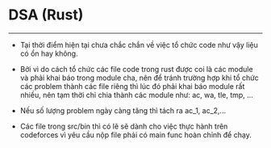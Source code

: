 # DSA (Rust)
------------

- Tại thời điểm hiện tại chưa chắc chắn về việc tổ chức code như vậy liệu có ổn hay không.

- Bởi vì do cách tổ chức các file code trong rust được coi là các module và phải khai báo trong module cha, nên để tránh trường hợp khi tổ chức các problem thành các file riêng thì lúc đó phải khai báo module rất nhiều, nên tạm thời chỉ chia thành các module như: ac, wa, tle, tmp, ...

- Nếu số lượng problem ngày càng tăng thì tách ra ac_1, ac_2,...

- Các file trong src/bin thì có lẽ sẽ dành cho việc thực hành trên codeforces vì yêu cầu nộp file phải có main func hoàn chỉnh để chạy.
